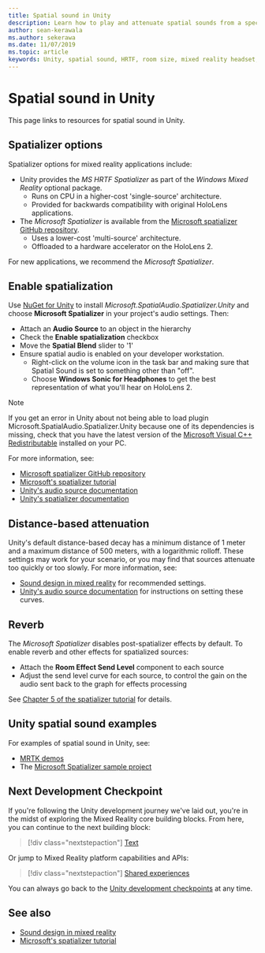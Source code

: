 ```yaml
---
title: Spatial sound in Unity
description: Learn how to play and attenuate spatial sounds from a specific 3D point within your Unity scene with examples.
author: sean-kerawala
ms.author: sekerawa
ms.date: 11/07/2019
ms.topic: article
keywords: Unity, spatial sound, HRTF, room size, mixed reality headset, windows mixed reality headset, virtual reality headset, MRTK, Mixed Reality Toolkit, spatializer, reverb
---
```


# Spatial sound in Unity

This page links to resources for spatial sound in Unity.

## Spatializer options

Spatializer options for mixed reality applications include:
* Unity provides the *MS HRTF Spatializer* as part of the *Windows Mixed Reality* optional package.
  * Runs on CPU in a higher-cost 'single-source' architecture.
  * Provided for backwards compatibility with original HoloLens applications.
* The *Microsoft Spatializer* is available from the [Microsoft spatializer GitHub repository](https://github.com/microsoft/spatialaudio-unity).
  * Uses a lower-cost 'multi-source' architecture.
  * Offloaded to a hardware accelerator on the HoloLens 2. 

For new applications, we recommend the *Microsoft Spatializer*.

## Enable spatialization

Use [NuGet for Unity](https://github.com/GlitchEnzo/NuGetForUnity/releases/latest) to install _Microsoft.SpatialAudio.Spatializer.Unity_ and choose **Microsoft Spatializer** in your project's audio settings. Then:
* Attach an **Audio Source** to an object in the hierarchy
* Check the **Enable spatialization** checkbox
* Move the **Spatial Blend** slider to '1'
* Ensure spatial audio is enabled on your developer workstation. 
    * Right-click on the volume icon in the task bar and making sure that Spatial Sound is set to something other than "off". 
    * Choose **Windows Sonic for Headphones** to get the best representation of what you'll hear on HoloLens 2.

>[!NOTE]
>If you get an error in Unity about not being able to load plugin Microsoft.SpatialAudio.Spatializer.Unity because one of its dependencies is missing, check that you have the latest version of the [Microsoft Visual C++ Redistributable](https://support.microsoft.com/en-us/help/2977003/the-latest-supported-visual-c-downloads) installed on your PC.

For more information, see:
* [Microsoft spatializer GitHub repository](https://github.com/microsoft/spatialaudio-unity)
* [Microsoft's spatializer tutorial](/learn/modules/spatial-audio-tutorials-mrtk/)
* [Unity's audio source documentation](https://docs.unity3d.com/2019.3/Documentation/Manual/class-AudioSource.html)
* [Unity's spatializer documentation](https://docs.unity3d.com/Manual/VRAudioSpatializer.html)

## Distance-based attenuation

Unity's default distance-based decay has a minimum distance of 1 meter and a maximum distance of 500 meters, with a logarithmic rolloff. These settings may work for your scenario, or you may find that sources attenuate too quickly or too slowly. For more information, see:
* [Sound design in mixed reality](../../design/spatial-sound-design.md) for recommended settings.
* [Unity's audio source documentation](https://docs.unity3d.com/2019.3/Documentation/Manual/class-AudioSource.html) for instructions on setting these curves.

## Reverb

The _Microsoft Spatializer_ disables post-spatializer effects by default. To enable reverb and other effects for spatialized sources:
* Attach the **Room Effect Send Level** component to each source
* Adjust the send level curve for each source, to control the gain on the audio sent back to the graph for effects processing

See [Chapter 5 of the spatializer tutorial](/learn/modules/spatial-audio-tutorials-mrtk/10-use-reverb-to-add-distance-to-spatial-audio) for details.

## Unity spatial sound examples

For examples of spatial sound in Unity, see:
* [MRTK demos](https://github.com/microsoft/MixedRealityToolkit-Unity/tree/main/Assets/MRTK/Examples/Demos/Audio)
* The [Microsoft Spatializer sample project](https://github.com/microsoft/spatialaudio-unity/tree/master/Samples/MicrosoftSpatializerSample)

## Next Development Checkpoint

If you're following the Unity development journey we've laid out, you're in the midst of exploring the Mixed Reality core building blocks. From here, you can continue to the next building block:

> [!div class="nextstepaction"]
> [Text](text-in-unity.md)

Or jump to Mixed Reality platform capabilities and APIs:

> [!div class="nextstepaction"]
> [Shared experiences](shared-experiences-in-unity.md)

You can always go back to the [Unity development checkpoints](unity-development-overview.md#2-core-building-blocks) at any time.

## See also

* [Sound design in mixed reality](../../design/spatial-sound-design.md)
* [Microsoft's spatializer tutorial](/learn/modules/spatial-audio-tutorials-mrtk/)